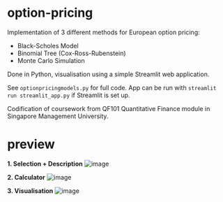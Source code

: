 # option-pricing
Implementation of 3 different methods for European option pricing:
- Black-Scholes Model
- Binomial Tree (Cox-Ross-Rubenstein)
- Monte Carlo Simulation

Done in Python, visualisation using a simple Streamlit web application.

See ``` optionpricingmodels.py ``` for full code. App can be run with ``` streamlit run streamlit_app.py ``` if Streamlit is set up.

Codification of coursework from QF101 Quantitative Finance module in Singapore Management University.

# preview
**1. Selection + Description**
![image](https://user-images.githubusercontent.com/84753153/144382607-319b68f7-8610-42ca-83dd-ef15ed0db91b.png)

**2. Calculator**
![image](https://user-images.githubusercontent.com/84753153/144382573-727590aa-4a26-4578-bc48-3e34da04ac24.png)

**3. Visualisation**
![image](https://user-images.githubusercontent.com/84753153/144382507-65279a61-22a3-4716-b95d-0868e551049a.png)
